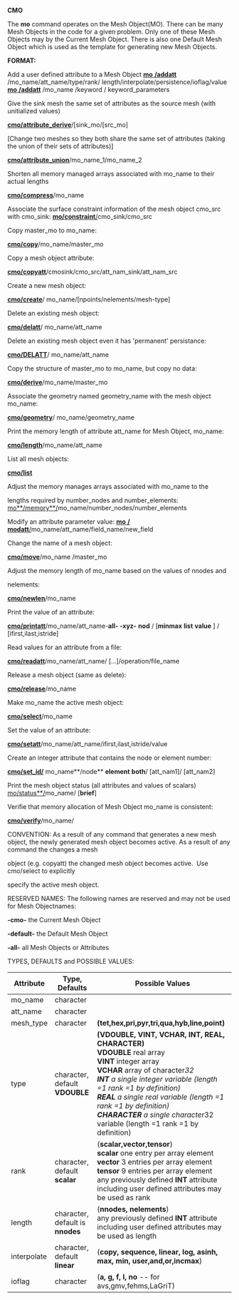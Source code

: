  **CMO**

  The **mo** command operates on the Mesh Object(MO). There can be
  many Mesh Objects in the code for a given problem. Only one of these
  Mesh Objects may by the Current Mesh Object. There is also one
  Default Mesh Object which is used as the template for generating new
  Mesh Objects.

 **FORMAT:**

Add a user defined attribute to a Mesh Object
[**mo** **/addatt**](cmo/cmo_addatt.md) /mo\_name/att\_name/type/rank/
length/interpolate/persistence/ioflag/value
[**mo** **/addatt**](cmo/cmo_addatt.md) /mo\_name /keyword /
keyword\_parameters


Give the sink mesh the same set of attributes as the source mesh (with
unitialized values)

**[cmo/attribute\_derive](cmo/cmo_att_derive.md)**/[sink\_mo/[src\_mo]

[Change two meshes so they both share the same set of attributes (taking
the union of their sets of
attributes)]

**[cmo/attribute\_union](cmo/cmo_att_derive.md)**/mo\_name\_1/mo\_name\_2

Shorten all memory managed arrays associated with mo\_name to their
actual lengths

**[cmo/compress](cmo/cmo_compress.md)**/mo\_name

Associate the surface constraint information of the mesh object cmo\_src
with cmo\_sink:
[**mo/constraint**/](cmo/cmo_constraint.md)cmo\_sink/cmo\_src

Copy master\_mo to mo\_name:

**[cmo/copy](cmo/cmo_copy.md)**/mo\_name/master\_mo

Copy a mesh object attribute:

**[cmo/copyatt](cmo/cmo_copyatt.md)**/cmosink/cmo\_src/att\_nam\_sink/att\_nam\_src

Create a new mesh object:

**[cmo/create](cmo/cmo_create.md)**/ mo\_name/[npoints/nelements/mesh-type]

Delete an existing mesh object:

**[cmo/delatt](cmo/cmo_delatt.md)**/ mo\_name/att\_name

Delete an existing mesh object even it has 'permanent' persistance:

**[cmo/DELATT](cmo/cmo_delatt.md)**/ mo\_name/att\_name

Copy the structure of master\_mo to mo\_name, but copy no data:

**[cmo/derive](cmo/cmo_derive.md)**/mo\_name/master\_mo

Associate the geometry named geometry\_name with the mesh object
mo\_name:

**[cmo/geometry](cmo/cmo_geom.md)**/ mo\_name/geometry\_name

Print the memory length of attribute att\_name for Mesh Object,
mo\_name:

**[cmo/length](cmo/cmo_length.md)**/mo\_name/att\_name

List all mesh objects:

**[cmo/list](cmo/cmo_list.md)**

Adjust the memory manages arrays associated with mo\_name to the

lengths required by number\_nodes and number\_elements:
[mo**/memory**/](cmo/cmo_memory.md)mo\_name/number\_nodes/number\_elements


Modify an attribute parameter value:
[**mo** **/ modatt**/](cmo/cmo_modatt.md)mo\_name/att\_name/field\_name/new\_field

Change the name of a mesh object:

**[cmo/move](cmo/cmo_move.md)**/mo\_name /master\_mo 

Adjust the memory length of mo\_name based on the values of nnodes and

nelements:

**[cmo/newlen](cmo/cmo_newlen.md)**/mo\_name

Print the value of an attribute:

**[cmo/printatt](cmo/cmo_printatt.md)**/mo\_name/att\_name-**all-** **-xyz-** **nod** / [**minmax** **list** **value** ]  / [ifirst,ilast,istride]

Read values for an attribute from a file:

**[cmo/readatt](cmo/cmo_readatt.md)**/mo\_name/att\_name/ [...]/operation/file\_name

Release a mesh object (same as delete):

**[cmo/release](cmo/cmo_release.md)**/mo\_name

Make mo\_name the active mesh object:

**[cmo/select](cmo/cmo_select.md)**/mo\_name

Set the value of an attribute:

**[cmo/setatt](cmo/cmo_setatt.md)**/mo\_name/att\_name/ifirst,ilast,istride/value

Create an integer attribute that contains the node or element number:

**[cmo/set\_id/](cmo/cmo_setid.md)** mo\_name**/node** **element** **both**/ [att\_nam1]/ [att\_nam2]

Print the mesh object status (all attributes and values of scalars)
[mo/status**/](cmo/cmo_status.md)mo\_name/ [**brief**]

Verifie that memory allocation of Mesh Object mo\_name is consistent:

**[cmo/verify](cmo/cmo_verify.md)**/mo\_name/

CONVENTION: As a result of any command that generates a new mesh object,
the newly generated mesh object becomes active. As a result of any
command the changes a mesh

object (e.g. copyatt) the changed mesh object becomes active.  Use
cmo/select to explicitly

specify the active mesh object.

RESERVED NAMES: The following names are reserved and may not be used for
Mesh Objectnames:

**-cmo-** the Current Mesh Object

**-default-** the Default Mesh Object

**-all-** all Mesh Objects or Attributes

TYPES, DEFAULTS and POSSIBLE VALUES:
  
Attribute | Type, Defaults | Possible Values
------------- |  --------- | -----------------------------------------------------------------------------------------
mo\_name     | character |
att\_name     | character |
mesh\_type    | character | **(tet,hex,pri,pyr,tri,qua,hyb,line,point)**
type          | character, default **VDOUBLE** | **(VDOUBLE, VINT, VCHAR, INT, REAL, CHARACTER)** <br> **VDOUBLE** real array <br>  **VINT** integer array <br> **VCHAR** array of character*32 <br> **INT** a single integer variable (length =1 rank =1 by definition) <br> **REAL** a single real variable (length =1 rank =1 by definition) <br> **CHARACTER** a single character*32 variable (length =1 rank =1 by definition)
rank          | character, default **scalar** | (**scalar,vector,tensor**) <br> **scalar** one entry per array element <br> **vector** 3 entries per array element <br> **tensor** 9 entries per array element <br> any previously defined **INT** attribute including user defined attributes may be used as rank
length        | character, default is **nnodes** | (**nnodes, nelements**) <br> any previously defined **INT** attribute including user defined attributes may be used as length 
interpolate   | character, default **linear** | (**copy, sequence, linear, log, asinh, max, min, user,and,or,incmax**)
ioflag      | character | (**a, g, f, l, no** -- for avs,gmv,fehms,LaGriT)
